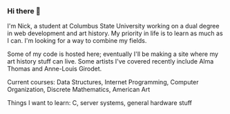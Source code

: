 ### Hi there 👋
I'm Nick, a student at Columbus State University working on a dual degree in web development and art history.
My priority in life is to learn as much as I can. I'm looking for a way to combine my fields.

Some of my code is hosted here; eventually I'll be making a site where my art history stuff can live. Some artists I've covered recently include Alma Thomas and Anne-Louis Girodet.

Current courses: Data Structures, Internet Programming, Computer Organization, Discrete Mathematics, American Art

Things I want to learn: C, server systems, general hardware stuff



<!--
**n1999ck/n1999ck** is a ✨ _special_ ✨ repository because its `README.md` (this file) appears on your GitHub profile.

Here are some ideas to get you started:

- 🔭 I’m currently working on ...
- 🌱 I’m currently learning ...
- 👯 I’m looking to collaborate on ...
- 🤔 I’m looking for help with ...
- 💬 Ask me about ...
- 📫 How to reach me: ...
- 😄 Pronouns: ...
- ⚡ Fun fact: ...
-->
